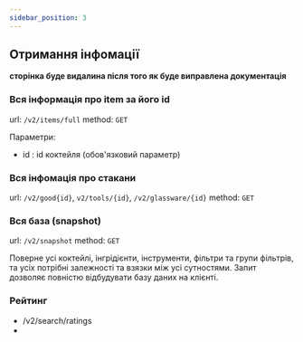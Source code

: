 ```yaml
---
sidebar_position: 3
---
```


## Отримання інфомації

__сторінка буде видалина після того як буде виправлена документація__

### Вся інформація про item за його id

url: `/v2/items/full`
method: `GET`

Параметри:
- id : id коктейля (обов'язковий параметр)


### Вся інфомація про стакани

url: `/v2/good{id}`, `v2/tools/{id}`, `/v2/glassware/{id}` 
method: `GET`


### Вся база (snapshot)
url: `/v2/snapshot`
method: `GET`

Поверне усі коктейлі, інгрідієнти, інструменти, фільтри та групи фільтрів, та усіх потрібні залежності та взязки між усі сутностями. Запит дозволяє повністю відбудувати базу даних на клієнті.

### Рейтинг
- /v2/search/ratings
- 